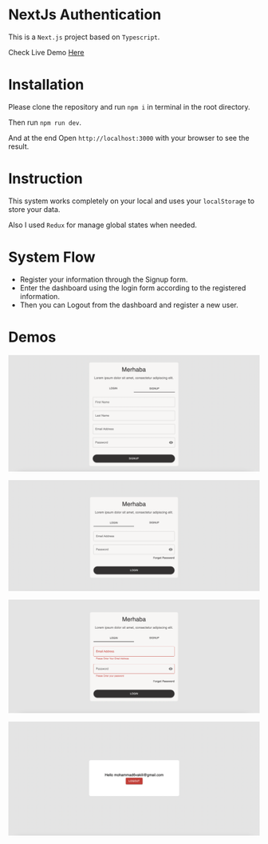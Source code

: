 # NextJs Authentication

This is a `Next.js` project based on `Typescript`.

Check Live Demo [Here](https://631091d4b518565d01a53a95--comfy-meringue-12258d.netlify.app/)

# Installation

Please clone the repository and run `npm i` in terminal in the root directory.

Then run `npm run dev`.

And at the end Open `http://localhost:3000` with your browser to see the result.

# Instruction
This system works completely on your local and uses your `localStorage` to store your data.

Also I used `Redux` for manage global states when needed.

# System Flow

- Register your information through the Signup form.
- Enter the dashboard using the login form according to the registered information.
- Then you can Logout from the dashboard and register a new user.

# Demos

![Signup Demo](https://github.com/mohammad6vakili/Next_Auth/blob/main/Demos/signup.png)

![Login Demo](https://github.com/mohammad6vakili/Next_Auth/blob/main/Demos/Login.png)

![Form Validations Demo](https://github.com/mohammad6vakili/Next_Auth/blob/main/Demos/Validations.png)

![Dashboard Demo](https://github.com/mohammad6vakili/Next_Auth/blob/main/Demos/dashboard.png)
